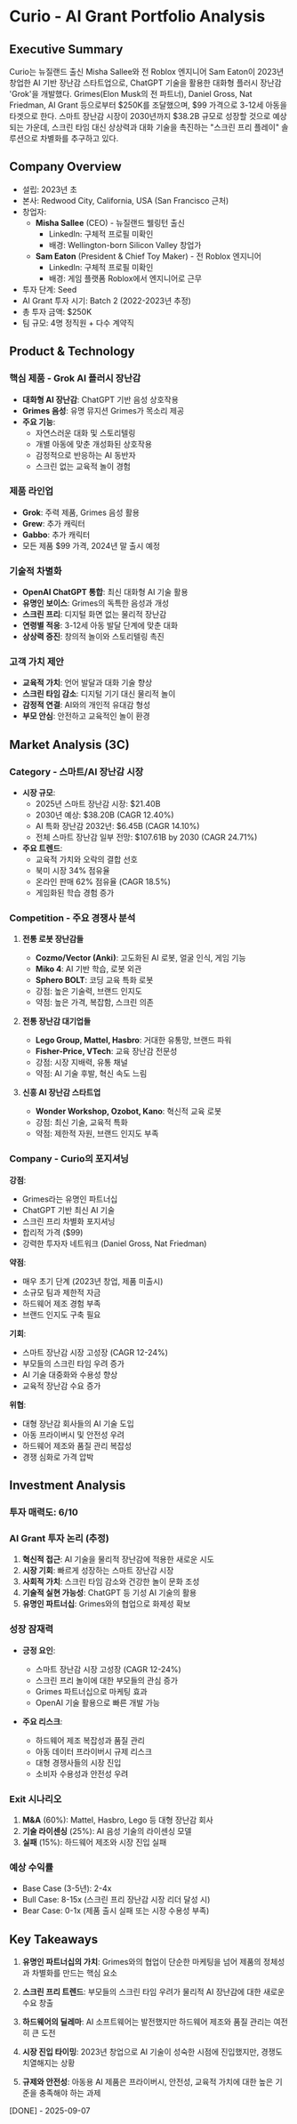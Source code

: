 # Curio - AI Grant Portfolio Analysis

## Executive Summary
Curio는 뉴질랜드 출신 Misha Sallee와 전 Roblox 엔지니어 Sam Eaton이 2023년 창업한 AI 기반 장난감 스타트업으로, ChatGPT 기술을 활용한 대화형 플러시 장난감 'Grok'을 개발했다. Grimes(Elon Musk의 전 파트너), Daniel Gross, Nat Friedman, AI Grant 등으로부터 $250K를 조달했으며, $99 가격으로 3-12세 아동을 타겟으로 한다. 스마트 장난감 시장이 2030년까지 $38.2B 규모로 성장할 것으로 예상되는 가운데, 스크린 타임 대신 상상력과 대화 기술을 촉진하는 "스크린 프리 플레이" 솔루션으로 차별화를 추구하고 있다.

## Company Overview
- 설립: 2023년 초
- 본사: Redwood City, California, USA (San Francisco 근처)
- 창업자: 
  - **Misha Sallee** (CEO) - 뉴질랜드 웰링턴 출신
    - LinkedIn: 구체적 프로필 미확인
    - 배경: Wellington-born Silicon Valley 창업가
  - **Sam Eaton** (President & Chief Toy Maker) - 전 Roblox 엔지니어
    - LinkedIn: 구체적 프로필 미확인
    - 배경: 게임 플랫폼 Roblox에서 엔지니어로 근무
- 투자 단계: Seed
- AI Grant 투자 시기: Batch 2 (2022-2023년 추정)
- 총 투자 금액: $250K
- 팀 규모: 4명 정직원 + 다수 계약직

## Product & Technology

### 핵심 제품 - Grok AI 플러시 장난감
- **대화형 AI 장난감**: ChatGPT 기반 음성 상호작용
- **Grimes 음성**: 유명 뮤지션 Grimes가 목소리 제공
- **주요 기능**:
  - 자연스러운 대화 및 스토리텔링
  - 개별 아동에 맞춘 개성화된 상호작용
  - 감정적으로 반응하는 AI 동반자
  - 스크린 없는 교육적 놀이 경험

### 제품 라인업
- **Grok**: 주력 제품, Grimes 음성 활용
- **Grew**: 추가 캐릭터
- **Gabbo**: 추가 캐릭터
- 모든 제품 $99 가격, 2024년 말 출시 예정

### 기술적 차별화
- **OpenAI ChatGPT 통합**: 최신 대화형 AI 기술 활용
- **유명인 보이스**: Grimes의 독특한 음성과 개성
- **스크린 프리**: 디지털 화면 없는 물리적 장난감
- **연령별 적응**: 3-12세 아동 발달 단계에 맞춘 대화
- **상상력 증진**: 창의적 놀이와 스토리텔링 촉진

### 고객 가치 제안
- **교육적 가치**: 언어 발달과 대화 기술 향상
- **스크린 타임 감소**: 디지털 기기 대신 물리적 놀이
- **감정적 연결**: AI와의 개인적 유대감 형성
- **부모 안심**: 안전하고 교육적인 놀이 환경

## Market Analysis (3C)

### Category - 스마트/AI 장난감 시장
- **시장 규모**:
  - 2025년 스마트 장난감 시장: $21.40B
  - 2030년 예상: $38.20B (CAGR 12.40%)
  - AI 특화 장난감 2032년: $6.45B (CAGR 14.10%)
  - 전체 스마트 장난감 일부 전망: $107.61B by 2030 (CAGR 24.71%)
- **주요 트렌드**:
  - 교육적 가치와 오락의 결합 선호
  - 북미 시장 34% 점유율
  - 온라인 판매 62% 점유율 (CAGR 18.5%)
  - 게임화된 학습 경험 증가

### Competition - 주요 경쟁사 분석
1. **전통 로봇 장난감들**
   - **Cozmo/Vector (Anki)**: 고도화된 AI 로봇, 얼굴 인식, 게임 기능
   - **Miko 4**: AI 기반 학습, 로봇 외관
   - **Sphero BOLT**: 코딩 교육 특화 로봇
   - 강점: 높은 기술력, 브랜드 인지도
   - 약점: 높은 가격, 복잡함, 스크린 의존

2. **전통 장난감 대기업들**
   - **Lego Group, Mattel, Hasbro**: 거대한 유통망, 브랜드 파워
   - **Fisher-Price, VTech**: 교육 장난감 전문성
   - 강점: 시장 지배력, 유통 채널
   - 약점: AI 기술 후발, 혁신 속도 느림

3. **신흥 AI 장난감 스타트업**
   - **Wonder Workshop, Ozobot, Kano**: 혁신적 교육 로봇
   - 강점: 최신 기술, 교육적 특화
   - 약점: 제한적 자원, 브랜드 인지도 부족

### Company - Curio의 포지셔닝
**강점**:
- Grimes라는 유명인 파트너십
- ChatGPT 기반 최신 AI 기술
- 스크린 프리 차별화 포지셔닝
- 합리적 가격 ($99)
- 강력한 투자자 네트워크 (Daniel Gross, Nat Friedman)

**약점**:
- 매우 초기 단계 (2023년 창업, 제품 미출시)
- 소규모 팀과 제한적 자금
- 하드웨어 제조 경험 부족
- 브랜드 인지도 구축 필요

**기회**:
- 스마트 장난감 시장 고성장 (CAGR 12-24%)
- 부모들의 스크린 타임 우려 증가
- AI 기술 대중화와 수용성 향상
- 교육적 장난감 수요 증가

**위협**:
- 대형 장난감 회사들의 AI 기술 도입
- 아동 프라이버시 및 안전성 우려
- 하드웨어 제조와 품질 관리 복잡성
- 경쟁 심화로 가격 압박

## Investment Analysis

### 투자 매력도: 6/10

### AI Grant 투자 논리 (추정)
1. **혁신적 접근**: AI 기술을 물리적 장난감에 적용한 새로운 시도
2. **시장 기회**: 빠르게 성장하는 스마트 장난감 시장
3. **사회적 가치**: 스크린 타임 감소와 건강한 놀이 문화 조성
4. **기술적 실현 가능성**: ChatGPT 등 기성 AI 기술의 활용
5. **유명인 파트너십**: Grimes와의 협업으로 화제성 확보

### 성장 잠재력
- **긍정 요인**:
  - 스마트 장난감 시장 고성장 (CAGR 12-24%)
  - 스크린 프리 놀이에 대한 부모들의 관심 증가
  - Grimes 파트너십으로 마케팅 효과
  - OpenAI 기술 활용으로 빠른 개발 가능

- **주요 리스크**:
  - 하드웨어 제조 복잡성과 품질 관리
  - 아동 데이터 프라이버시 규제 리스크
  - 대형 경쟁사들의 시장 진입
  - 소비자 수용성과 안전성 우려

### Exit 시나리오
1. **M&A** (60%): Mattel, Hasbro, Lego 등 대형 장난감 회사
2. **기술 라이센싱** (25%): AI 음성 기술의 라이센싱 모델
3. **실패** (15%): 하드웨어 제조와 시장 진입 실패

### 예상 수익률
- Base Case (3-5년): 2-4x
- Bull Case: 8-15x (스크린 프리 장난감 시장 리더 달성 시)
- Bear Case: 0-1x (제품 출시 실패 또는 시장 수용성 부족)

## Key Takeaways

1. **유명인 파트너십의 가치**: Grimes와의 협업이 단순한 마케팅을 넘어 제품의 정체성과 차별화를 만드는 핵심 요소

2. **스크린 프리 트렌드**: 부모들의 스크린 타임 우려가 물리적 AI 장난감에 대한 새로운 수요 창출

3. **하드웨어의 딜레마**: AI 소프트웨어는 발전했지만 하드웨어 제조와 품질 관리는 여전히 큰 도전

4. **시장 진입 타이밍**: 2023년 창업으로 AI 기술이 성숙한 시점에 진입했지만, 경쟁도 치열해지는 상황

5. **규제와 안전성**: 아동용 AI 제품은 프라이버시, 안전성, 교육적 가치에 대한 높은 기준을 충족해야 하는 과제

[DONE] - 2025-09-07